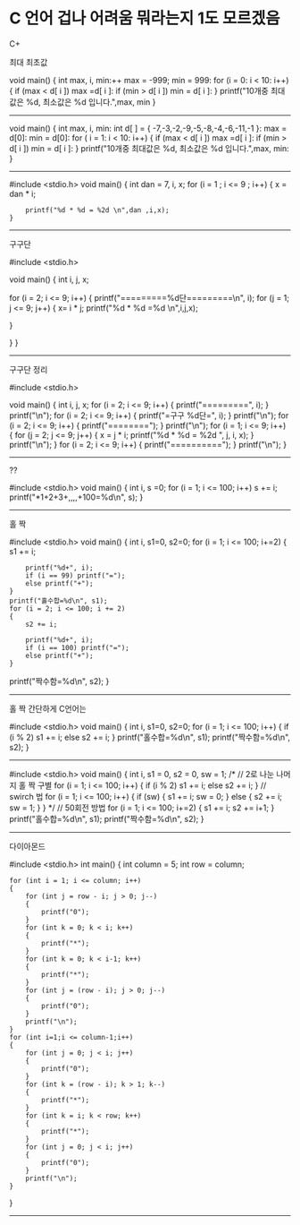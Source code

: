 # C 언어    겁나 어려움 뭐라는지 1도 모르겠음


C+

최대 최초값

void main()
{
      int max, i, min:++
      max = -999;
      min = 999:
      for (i = 0: i < 10: i++)
      {
                  if (max < d[ i ])
                     max =d[ i ]:
                  if (min > d[ i ])
                     min = d[ i ]:
      }
      printf("10개중 최대값은 %d, 최소값은 %d 입니다.",max, min
}





********************************************************************************************

void main()
{
      int max, i, min:
      int d[ ] = { -7,-3,-2,-9,-5,-8,-4,-6,-11,-1 }:
      max = d[0]:
      min = d[0]:
      for ( i = 1: i < 10: i++)
      {
                  if (max < d[ i ])
                     max =d[ i ]:
                  if (min > d[ i ])
                     min = d[ i ]:
      }
      printf("10개중 최대값은 %d, 최소값은 %d 입니다.",max, min:
}



********************************************************************************************

#include <stdio.h>
void main()
{
	int dan = 7, i, x;
	for (i = 1 ; i <= 9 ; i++)
	{
		x = dan * i;

		printf("%d * %d = %2d \n",dan ,i,x);
	}




********************************************************************************************
구구단

#include <stdio.h>

 void main()
{
 int i, j, x;

 for (i = 2; i <= 9; i++)
 {
  printf("=========%d단=========\n", i);
   for (j = 1; j <= 9; j++) {
     x= i * j;
   printf("%d * %d =%d \n",i,j,x);

  }

 }
}


********************************************************************************************
구구단 정리

#include <stdio.h>

void main()
{
	int i, j, x;
	for (i = 2; i <= 9; i++)
	{
		printf("=========", i);
	}
	printf("\n");
		for (i = 2; i <= 9; i++)
	{
		printf("=구구 %d단=", i);
	}
	printf("\n");
	for (i = 2; i <= 9; i++)
	{
		printf("========");
	}
	printf("\n");
	for (i = 1; i <= 9; i++)
	{
		for (j = 2; j <= 9; j++)
		{
			x = j * i;
			printf("%d * %d = %2d ", j, i, x);
		}
		printf("\n");
	}
	for (i = 2; i <= 9; i++)
	{
		printf("==========");
	}
	printf("\n");
}



********************************************************************************************

??

#include <stdio.h>
void main()
{
	int i, s =0;
	for (i = 1; i <= 100; i++)
		s += i;
	printf("*1+2+3+,,,,+100=%d\n", s);
}



********************************************************************************************

홀 짝


#include <stdio.h>
void main()
{
	int i, s1=0, s2=0;
	for (i = 1; i <= 100; i+=2)
	{
		s1 += i;

		printf("%d+", i);
		if (i == 99) printf("=");
		else printf("+");
	}
	printf("홀수합=%d\n", s1);
	for (i = 2; i <= 100; i += 2)
	{
		s2 += i;

		printf("%d+", i);
		if (i == 100) printf("=");
		else printf("+");
	}
printf("짝수함=%d\n", s2);
}




********************************************************************************************


홀 짝  간단하게 
C언어는 


#include <stdio.h>
void main()
{
	int i, s1=0, s2=0;
	for (i = 1; i <= 100; i++)
	{
		if (i % 2)
			s1 += i;
		else 
			s2 += i;
	}
	printf("홀수합=%d\n", s1);
	printf("짝수함=%d\n", s2);
}





********************************************************************************************




#include <stdio.h>
void main()
{
	int i, s1 = 0, s2 = 0, sw = 1;
	/*
	// 2로 나눈 나머지 홀 짝 구별
	for (i = 1; i <= 100; i++)
	{
		if (i % 2)
			s1 += i;
		else
			s2 += i;
	}
	// swirch 법
	for (i = 1; i <= 100; i++)
	{
		if (sw)
		{
			s1 += i;
			sw = 0;
		}
		else
		{
			s2 += i;
			sw = 1;
		}
	}
	*/
	// 50회전 방법
	for (i = 1; i <= 100; i+=2)
	{
			s1 += i;
			s2 += i+1;
	}
	printf("홀수합=%d\n", s1);
	printf("짝수함=%d\n", s2);
}


**********************************************************************

다이아몬드

#include <stdio.h>
int main()
{
	int column = 5;
	int row = column;
	
	for (int i = 1; i <= column; i++)
	{
		for (int j = row - i; j > 0; j--)
		{
			printf("0");
		}
		for (int k = 0; k < i; k++)
		{
			printf("*");
		}
		for (int k = 0; k < i-1; k++)
		{
			printf("*");
		}
		for (int j = (row - i); j > 0; j--)
		{
			printf("0");
		}
		printf("\n");
	}
	for (int i=1;i <= column-1;i++)
	{
		for (int j = 0; j < i; j++)
		{
			printf("0");
		}
		for (int k = (row - i); k > 1; k--)
		{
			printf("*");
		}
		for (int k = i; k < row; k++)
		{
			printf("*");
		}
		for (int j = 0; j < i; j++)
		{
			printf("0");
		}
		printf("\n");
	}
	
}



********************************************************************
